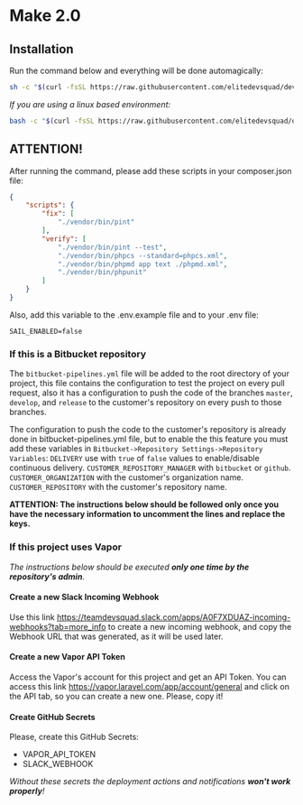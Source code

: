 # Make 2.0

## Installation

Run the command below and everything will be done automagically:

```bash
sh -c "$(curl -fsSL https://raw.githubusercontent.com/elitedevsquad/devsquad-setup/master/run)"
```

_If you are using a linux based environment:_

```bash
bash -c "$(curl -fsSL https://raw.githubusercontent.com/elitedevsquad/devsquad-setup/master/run)"
```

## ATTENTION!

After running the command, please add these scripts in your composer.json file:

```json
{
    "scripts": {
        "fix": [
            "./vendor/bin/pint"
        ],
        "verify": [
            "./vendor/bin/pint --test",
            "./vendor/bin/phpcs --standard=phpcs.xml",
            "./vendor/bin/phpmd app text ./phpmd.xml",
            "./vendor/bin/phpunit"
        ]
    }
}
```

Also, add this variable to the .env.example file and to your .env file:
```env
SAIL_ENABLED=false
```

### If this is a Bitbucket repository

The `bitbucket-pipelines.yml` file will be added to the root directory of your project, this file contains the
configuration to test the project on every pull request, also it has a configuration to push the code of the
branches `master`, `develop`, and `release` to the customer's repository on every push to those branches.

The configuration to push the code to the customer's repository is already done in bitbucket-pipelines.yml file, but to enable the this feature you must add these variables in `Bitbucket->Repository Settings->Repository Variables`:
`DELIVERY` use with `true` of `false` values to enable/disable continuous delivery.
`CUSTOMER_REPOSITORY_MANAGER` with `bitbucket` or `github`.
`CUSTOMER_ORGANIZATION` with the customer's organization name.
`CUSTOMER_REPOSITORY` with the customer's repository name.

**ATTENTION: The instructions below should be followed only once you have the necessary information to uncomment the lines and replace the keys.**

### If this project uses Vapor

_The instructions below should be executed **only one time by the repository's admin**._

#### Create a new Slack Incoming Webhook

Use this link https://teamdevsquad.slack.com/apps/A0F7XDUAZ-incoming-webhooks?tab=more_info to create a new incoming
webhook, and copy the Webhook URL that was generated, as it will be used later.

#### Create a new Vapor API Token

Access the Vapor's account for this project and get an API Token. You can access this
link https://vapor.laravel.com/app/account/general and click on the API tab, so you can create a new one. Please, copy
it!

#### Create GitHub Secrets

Please, create this GitHub Secrets:

- VAPOR_API_TOKEN
- SLACK_WEBHOOK

_Without these secrets the deployment actions and notifications **won't work properly**!_
